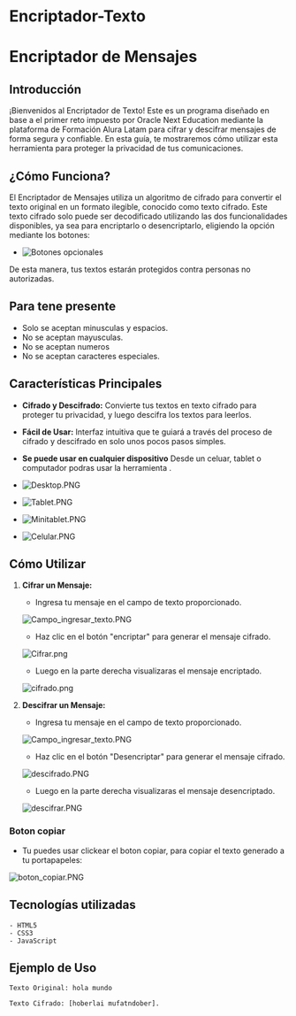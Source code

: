 # Encriptador-Texto

# Encriptador de Mensajes

## Introducción
¡Bienvenidos al Encriptador de Texto! Este es un programa diseñado en base a el primer reto impuesto por Oracle Next Education mediante la plataforma de Formación Alura Latam para cifrar y descifrar mensajes de forma segura y confiable. En esta guía, te mostraremos cómo utilizar esta herramienta para proteger la privacidad de tus comunicaciones.

## ¿Cómo Funciona?
El Encriptador de Mensajes utiliza un algoritmo de cifrado para convertir el texto original en un formato ilegible, conocido como texto cifrado. Este texto cifrado solo puede ser decodificado utilizando las dos funcionalidades disponibles, ya sea para encriptarlo o desencriptarlo, eligiendo la opción mediante los botones:

- ![Botones opcionales](img/presentacion/botones.PNG)


De esta manera, tus textos estarán protegidos contra personas no autorizadas.

## Para tene presente

- Solo se aceptan minusculas y espacios.
- No se aceptan mayusculas.
- No se aceptan numeros
- No se aceptan caracteres especiales.

## Características Principales
- **Cifrado y Descifrado:** Convierte tus textos en texto cifrado para proteger tu privacidad, y luego descifra los textos para leerlos.
- **Fácil de Usar:** Interfaz intuitiva que te guiará a través del proceso de cifrado y descifrado en solo unos pocos pasos simples.
- **Se puede usar en cualquier dispositivo** Desde un celuar, tablet o computador podras usar la herramienta .

- ![Desktop.PNG](img/presentacion/Desktop.PNG)

- ![Tablet.PNG](img/presentacion/Tablet.PNG)

- ![Minitablet.PNG](img/presentacion/Minitablet.PNG)

- ![Celular.PNG](img/presentacion/Celular.PNG)


## Cómo Utilizar

1. **Cifrar un Mensaje:**
   - Ingresa tu mensaje en el campo de texto proporcionado.

    ![Campo_ingresar_texto.PNG](img/presentacion/Campo_ingresar_texto.PNG)
    
   - Haz clic en el botón "encriptar" para generar el mensaje cifrado.

    ![Cifrar.png](img/presentacion/Cifrar.PNG)

   - Luego en la parte derecha visualizaras  el mensaje encriptado.

    ![cifrado.png](img/presentacion/cifrado.PNG)
  

2. **Descifrar un Mensaje:**
   - Ingresa tu mensaje en el campo de texto proporcionado.

    ![Campo_ingresar_texto.PNG](img/presentacion/Campo_ingresar_texto.PNG)
    
   - Haz clic en el botón "Desencriptar" para generar el mensaje cifrado.

    ![descifrado.PNG](img/presentacion/Descifrado.PNG)

   - Luego en la parte derecha visualizaras  el mensaje desencriptado.

    ![descifrar.PNG](img/presentacion/descifrar.PNG)

### Boton copiar

- Tu puedes usar clickear el boton copiar, para copiar el texto generado a tu portapapeles:

![boton_copiar.PNG](img/presentacion/Descifrado1.PNG)

## Tecnologías utilizadas 

    - HTML5
    - CSS3
    - JavaScript

## Ejemplo de Uso
```plaintext
Texto Original: hola mundo

Texto Cifrado: [hoberlai mufatndober].


